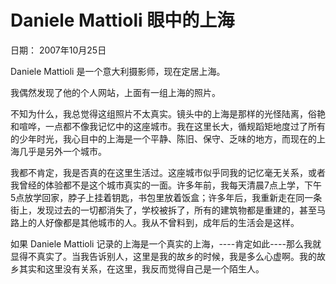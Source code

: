 # Daniele Mattioli 眼中的上海

日期： 2007年10月25日

Daniele Mattioli 是一个意大利摄影师，现在定居上海。

我偶然发现了他的个人网站，上面有一组上海的照片。

不知为什么，我总觉得这组照片不太真实。镜头中的上海是那样的光怪陆离，俗艳和喧哗，一点都不像我记忆中的这座城市。我在这里长大，循规蹈矩地度过了所有的少年时光，我心目中的上海是一个平静、陈旧、保守、乏味的地方，而现在的上海几乎是另外一个城市。

我都不肯定，我是否真的在这里生活过。这座城市似乎同我的记忆毫无关系，或者我曾经的体验都不是这个城市真实的一面。许多年前，我每天清晨7点上学，下午5点放学回家，脖子上挂着钥匙，书包里放着饭盒；许多年后，我重新走在同一条街上，发现过去的一切都消失了，学校被拆了，所有的建筑物都是重建的，甚至马路上的人好像都是其他城市的人。我从不曾料到，成年后的生活会是这样。

如果 Daniele Mattioli 记录的上海是一个真实的上海，----肯定如此----那么我就显得不真实了。当我告诉别人，这里是我的故乡的时候，我是多么心虚啊。我的故乡其实和这里没有关系，在这里，我反而觉得自己是一个陌生人。

